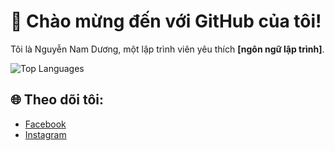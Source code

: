<link rel="stylesheet" href="https://cdnjs.cloudflare.com/ajax/libs/font-awesome/6.7.1/css/all.min.css" integrity="sha512-5Hs3dF2AEPkpNAR7UiOHba+lRSJNeM2ECkwxUIxC1Q/FLycGTbNapWXB4tP889k5T5Ju8fs4b1P5z/iB4nMfSQ==" crossorigin="anonymous" referrerpolicy="no-referrer" />

# 🌟 Chào mừng đến với GitHub của tôi!
Tôi là Nguyễn Nam Dương, một lập trình viên yêu thích __[ngôn ngữ lập trình]__.


![Top Languages](https://github-readme-stats.vercel.app/api/top-langs/?username=namduongit&layout=compact)


## 🌐 Theo dõi tôi:
- [Facebook](https://www.facebook.com/yourprofile)  
- [Instagram](https://www.instagram.com/yourprofile)





